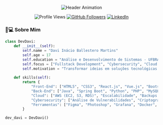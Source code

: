 <p align="center">
  <img src="https://readme-typing-svg.demolab.com?font=Roboto+Slab&size=40&duration=4000&pause=1000&color=8A2BE2&center=true&vCenter=true&width=435&lines=Davi+Inácio+Ballestero;Fullstack+Developer;Cybersecurity+Learner;Cloud+Enthusiast" alt="Header Animation" />
</p>

<div align="center">
  
  ![Profile Views](https://komarev.com/ghpvc/?username=DaviBallestero&color=8A2BE2&style=flat)
  [![GitHub Followers](https://img.shields.io/github/followers/DaviBallestero?logo=github&style=flat&color=8A2BE2)](https://github.com/DaviBallestero)
  [![LinkedIn](https://img.shields.io/badge/LinkedIn-0A66C2?style=flat&logo=linkedin&logoColor=white)](https://www.linkedin.com/in/davi-inacio-ballestero)

</div>

### 👨💻 Sobre Mim
```python
class DevDavi:
    def __init__(self):
        self.name = "Davi Inácio Ballestero Martins"
        self.age = 17
        self.education = "Análise e Desenvolvimento de Sistemas - UFBRA (2025-2027)"
        self.focus = ["Fullstack Development", "Cybersecurity", "Cloud Computing"]
        self.motivation = "Transformar ideias em soluções tecnológicas impactantes"
        
    def skills(self):
        return {
            "Front-End": ["HTML5", "CSS3", "React.js", "Vue.js", "Bootstrap"],
            "Back-End": ["Java", "Spring Boot", "Python", "PHP", "MySQL"],
            "Cloud": ["AWS (EC2, S3, RDS)", "Escalabilidade", "Backups Automatizados"],
            "Cybersecurity": ["Análise de Vulnerabilidades", "Criptografia", "Mitigação de Ataques"],
            "Ferramentas": ["Figma", "Photoshop", "Grafana", "Docker", "Git"]
        }

dev_davi = DevDavi()
